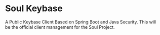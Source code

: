 # Soul Keybase
A Public Keybase Client Based on Spring Boot and Java Security. This will be the official client management for the Soul Project.
